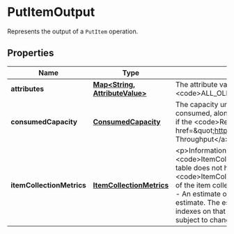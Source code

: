

# PutItemOutput

Represents the output of a <code>PutItem</code> operation.

## Properties

| Name | Type | Description | Notes |
|------------ | ------------- | ------------- | -------------|
|**attributes** | [**Map&lt;String, AttributeValue&gt;**](AttributeValue.md) | The attribute values as they appeared before the &lt;code&gt;PutItem&lt;/code&gt; operation, but only if &lt;code&gt;ReturnValues&lt;/code&gt; is specified as &lt;code&gt;ALL_OLD&lt;/code&gt; in the request. Each element consists of an attribute name and an attribute value. |  [optional] |
|**consumedCapacity** | [**ConsumedCapacity**](ConsumedCapacity.md) | The capacity units consumed by the &lt;code&gt;PutItem&lt;/code&gt; operation. The data returned includes the total provisioned throughput consumed, along with statistics for the table and any indexes involved in the operation. &lt;code&gt;ConsumedCapacity&lt;/code&gt; is only returned if the &lt;code&gt;ReturnConsumedCapacity&lt;/code&gt; parameter was specified. For more information, see &lt;a href&#x3D;\&quot;https://docs.aws.amazon.com/amazondynamodb/latest/developerguide/ProvisionedThroughputIntro.html\&quot;&gt;Provisioned Throughput&lt;/a&gt; in the &lt;i&gt;Amazon DynamoDB Developer Guide&lt;/i&gt;. |  [optional] |
|**itemCollectionMetrics** | [**ItemCollectionMetrics**](ItemCollectionMetrics.md) | &lt;p&gt;Information about item collections, if any, that were affected by the &lt;code&gt;PutItem&lt;/code&gt; operation. &lt;code&gt;ItemCollectionMetrics&lt;/code&gt; is only returned if the &lt;code&gt;ReturnItemCollectionMetrics&lt;/code&gt; parameter was specified. If the table does not have any local secondary indexes, this information is not returned in the response.&lt;/p&gt; &lt;p&gt;Each &lt;code&gt;ItemCollectionMetrics&lt;/code&gt; element consists of:&lt;/p&gt; &lt;ul&gt; &lt;li&gt; &lt;p&gt; &lt;code&gt;ItemCollectionKey&lt;/code&gt; - The partition key value of the item collection. This is the same as the partition key value of the item itself.&lt;/p&gt; &lt;/li&gt; &lt;li&gt; &lt;p&gt; &lt;code&gt;SizeEstimateRangeGB&lt;/code&gt; - An estimate of item collection size, in gigabytes. This value is a two-element array containing a lower bound and an upper bound for the estimate. The estimate includes the size of all the items in the table, plus the size of all attributes projected into all of the local secondary indexes on that table. Use this estimate to measure whether a local secondary index is approaching its size limit.&lt;/p&gt; &lt;p&gt;The estimate is subject to change over time; therefore, do not rely on the precision or accuracy of the estimate.&lt;/p&gt; &lt;/li&gt; &lt;/ul&gt; |  [optional] |



